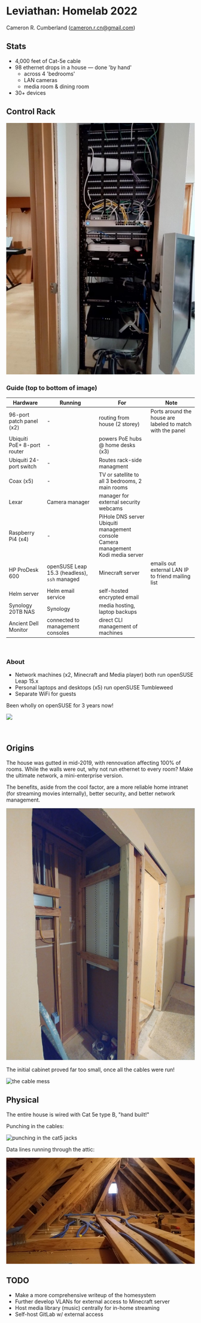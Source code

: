 # Leviathan: Homelab 2022
Cameron R. Cumberland (cameron.r.cn@gmail.com)

## Stats
+ 4,000 feet of Cat-5e cable
+ 98 ethernet drops in a house &mdash; done 'by hand'
    + across 4 'bedrooms'
    + LAN cameras
    + media room & dining room
+ 30+ devices


## Control Rack
![the control rack](./panel_now4.jpeg)

### Guide (top to bottom of image)

|Hardware | Running | For |Note|
|---|---|---|---|
| 96-port patch panel (x2) | - | routing from house (2 storey) | Ports around the house are labeled to match with the panel|
| Ubiquiti PoE+ 8-port router | - | powers PoE hubs @ home desks (x3) ||
| Ubiquiti 24-port switch | - | Routes rack-side managment ||
| Coax (x5) | - | TV or satellite to all 3 bedrooms, 2 main rooms ||
| Lexar | Camera manager | manager for external security webcams||
| Raspberry Pi4 (x4)|-|PiHole DNS server<br>Ubiquiti management console<br>Camera management<br>Kodi media server||
| HP ProDesk 600 | openSUSE Leap 15.3 (headless), `ssh` managed | Minecraft server |emails out external LAN IP to friend mailing list|
| Helm server | Helm email service | self-hosted encrypted email ||
| Synology 20TB NAS | Synology | media hosting, laptop backups||
| Ancient Dell Monitor | connected to management consoles |direct CLI management of machines|||

&nbsp;

### About

+ Network machines (x2, Minecraft and Media player) both run openSUSE Leap 15.x
+ Personal laptops and desktops (x5) run openSUSE Tumbleweed
+ Separate WiFi for guests

Been wholly on openSUSE for 3 years now!

![](./opensuse_stickers.jpg)


&nbsp;



## Origins
The house was gutted in mid-2019, with rennovation affecting 100% of rooms. While the walls were out, why not run ethernet to every room? Make the ultimate network, a mini-enterprise version. 

The benefits, aside from the cool factor, are a more reliable home intranet (for streaming movies internally), better security, and better network management.

![initial setup](./00_panel_initial.jpg)

The initial cabinet proved far too small, once all the cables were run!

![the cable mess](./0_cable_initial.jpg)


## Physical
The entire house is wired with Cat 5e type B, "hand built!"

Punching in the cables:

![punching in the cat5 jacks](./jack_making.jpg)

Data lines running through the attic:

![cables running in attic](./attic_data_cables.jpg)


## TODO
+ Make a more comprehensive writeup of the homesystem
+ Further develop VLANs for external access to Minecraft server
+ Host media library (music) centrally for in-home streaming
+ Self-host GitLab w/ external access